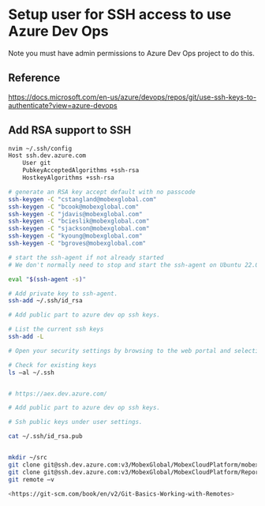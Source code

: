 # Setup user for SSH access to use Azure Dev Ops

Note you must have admin permissions to Azure Dev Ops project to do this.

## Reference

<https://docs.microsoft.com/en-us/azure/devops/repos/git/use-ssh-keys-to-authenticate?view=azure-devops>

## Add RSA support to SSH

```bash
nvim ~/.ssh/config
Host ssh.dev.azure.com
    User git
    PubkeyAcceptedAlgorithms +ssh-rsa
    HostkeyAlgorithms +ssh-rsa

# generate an RSA key accept default with no passcode
ssh-keygen -C "cstangland@mobexglobal.com"
ssh-keygen -C "bcook@mobexglobal.com"
ssh-keygen -C "jdavis@mobexglobal.com"
ssh-keygen -C "bcieslik@mobexglobal.com"
ssh-keygen -C "sjackson@mobexglobal.com"
ssh-keygen -C "kyoung@mobexglobal.com"
ssh-keygen -C "bgroves@mobexglobal.com"

# start the ssh-agent if not already started
# We don't normally need to stop and start the ssh-agent on Ubuntu 22.04 desktop but on Ubuntu 22.04 server you may need to

eval "$(ssh-agent -s)"

# Add private key to ssh-agent.
ssh-add ~/.ssh/id_rsa

# Add public part to azure dev op ssh keys.

# List the current ssh keys
ssh-add -L

# Open your security settings by browsing to the web portal and selecting your avatar in the upper right of the user interface. Select SSH public keys in the menu that appears.

# Check for existing keys
ls –al ~/.ssh


# https://aex.dev.azure.com/

# Add public part to azure dev op ssh keys.

# Ssh public keys under user settings.

cat ~/.ssh/id_rsa.pub


mkdir ~/src
git clone git@ssh.dev.azure.com:v3/MobexGlobal/MobexCloudPlatform/mobexsql
git clone git@ssh.dev.azure.com:v3/MobexGlobal/MobexCloudPlatform/Reporting
git remote –v

<https://git-scm.com/book/en/v2/Git-Basics-Working-with-Remotes>
```
